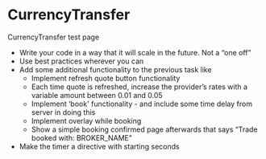 CurrencyTransfer
================

CurrencyTransfer test page

* Write your code in a way that it will scale in the future. Not a “one off”
* Use best practices wherever you can
* Add some additional functionality to the previous task like
    * Implement refresh quote button functionality
    * Each time quote is refreshed, increase the provider’s rates with a variable amount between 0.01 and 0.05
    * Implement ‘book' functionality - and include some time delay from server in doing this
    * Implement overlay while booking
    * Show a simple booking confirmed page afterwards that says “Trade booked with: BROKER_NAME"
* Make the timer a directive with starting seconds
    
